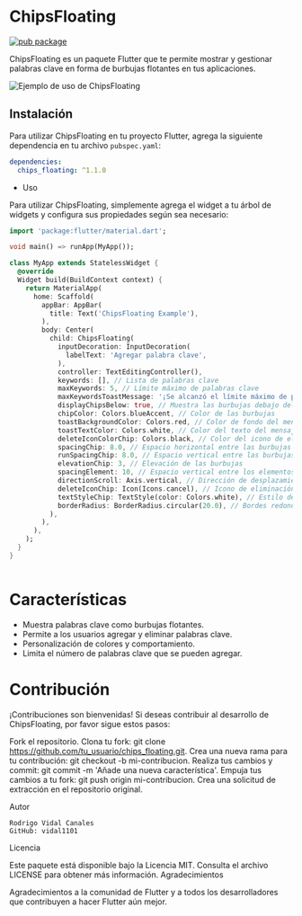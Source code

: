

# ChipsFloating

[![pub package](https://img.shields.io/pub/v/chips_floating.svg)](https://pub.dev/packages/chips_floating)

ChipsFloating es un paquete Flutter que te permite mostrar y gestionar palabras clave en forma de burbujas flotantes en tus aplicaciones.

![Ejemplo de uso de ChipsFloating](example.gif)

## Instalación

Para utilizar ChipsFloating en tu proyecto Flutter, agrega la siguiente dependencia en tu archivo `pubspec.yaml`:

```yaml
dependencies:
  chips_floating: ^1.1.0  
```

- Uso

Para utilizar ChipsFloating, simplemente agrega el widget a tu árbol de widgets y configura sus propiedades según sea necesario:


``` Dart
import 'package:flutter/material.dart';

void main() => runApp(MyApp());

class MyApp extends StatelessWidget {
  @override
  Widget build(BuildContext context) {
    return MaterialApp(
      home: Scaffold(
        appBar: AppBar(
          title: Text('ChipsFloating Example'),
        ),
        body: Center(
          child: ChipsFloating(
            inputDecoration: InputDecoration(
              labelText: 'Agregar palabra clave',
            ),
            controller: TextEditingController(),
            keywords: [], // Lista de palabras clave
            maxKeywords: 5, // Límite máximo de palabras clave
            maxKeywordsToastMessage: '¡Se alcanzó el límite máximo de palabras clave!',
            displayChipsBelow: true, // Muestra las burbujas debajo del campo de entrada
            chipColor: Colors.blueAccent, // Color de las burbujas
            toastBackgroundColor: Colors.red, // Color de fondo del mensaje de aviso
            toastTextColor: Colors.white, // Color del texto del mensaje de aviso
            deleteIconColorChip: Colors.black, // Color del icono de eliminación en las burbujas
            spacingChip: 8.0, // Espacio horizontal entre las burbujas
            runSpacingChip: 8.0, // Espacio vertical entre las burbujas
            elevationChip: 3, // Elevación de las burbujas
            spacingElement: 10, // Espacio vertical entre los elementos
            directionScroll: Axis.vertical, // Dirección de desplazamiento de las burbujas
            deleteIconChip: Icon(Icons.cancel), // Icono de eliminación en las burbujas
            textStyleChip: TextStyle(color: Colors.white), // Estilo de texto en las burbujas
            borderRadius: BorderRadius.circular(20.0), // Bordes redondos de las burbujas
          ),
        ),
      ),
    );
  }
}



```

# Características

- Muestra palabras clave como burbujas flotantes.
- Permite a los usuarios agregar y eliminar palabras clave.
- Personalización de colores y comportamiento.
- Limita el número de palabras clave que se pueden agregar.

# Contribución

¡Contribuciones son bienvenidas! Si deseas contribuir al desarrollo de ChipsFloating, por favor sigue estos pasos:

Fork el repositorio.
Clona tu fork: git clone https://github.com/tu_usuario/chips_floating.git.
Crea una nueva rama para tu contribución: git checkout -b mi-contribucion.
Realiza tus cambios y commit: git commit -m 'Añade una nueva característica'.
Empuja tus cambios a tu fork: git push origin mi-contribucion.
Crea una solicitud de extracción en el repositorio original.


Autor
    
    Rodrigo Vidal Canales
    GitHub: vidal1101

Licencia

Este paquete está disponible bajo la Licencia MIT. Consulta el archivo LICENSE para obtener más información.
Agradecimientos

Agradecimientos a la comunidad de Flutter y a todos los desarrolladores que contribuyen a hacer Flutter aún mejor.





